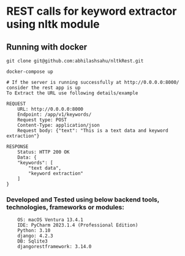 # REST calls for keyword extractor using nltk module

## Running with docker

```
git clone git@github.com:abhilashsahu/nltkRest.git

docker-compose up

# If the server is running successfully at http://0.0.0.0:8000/ consider the rest app is up
To Extract the URL use following details/example

REQUEST
    URL: http://0.0.0.0:8000
    Endpoint: /app/v1/keywords/
    Request type: POST
    Content-Type: application/json
    Request body: {"text": "This is a text data and keyword extraction"}

RESPONSE
    Status: HTTP 200 OK
    Data: {
    "keywords": [
        "text data",
        "keyword extraction"
    ]
}

```

### Developed and Tested using below backend tools, technologies, frameworks or modules:
```
    OS: macOS Ventura 13.4.1
    IDE: PyCharm 2023.1.4 (Professional Edition)
    Python: 3.10
    django: 4.2.3
    DB: Sqlite3
    djangorestframework: 3.14.0
```
